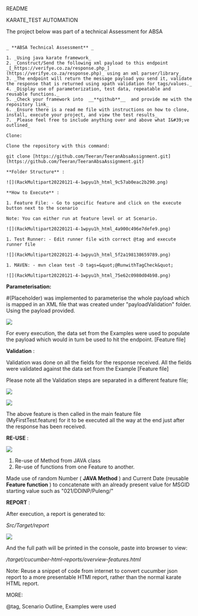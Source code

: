 README

KARATE\_TEST AUTOMATION

The project below was part of a technical Assessment for ABSA

  ~~~~~~~~~~~~~~~~~~~~~~~~~~~~~~~~~~~~~~~~~~~~~~~~~~~~~~~~~~~~~~

_ **ABSA Technical Assessment** _

1. _Using java karate framework_
2. _Construct/Send the following xml payload to this endpoint _[_https://verifye.co.za/response.php_](https://verifye.co.za/response.php)_ using an xml parser/library_
3. _The endpoint will return the message payload you send it, validate the response that is returned using xpath validation for tags/values._
4. _Display use of parameterization, test data, repeatable and reusable functions._
5. _Check your framework into  __**github**__  and provide me with the repository link_
6. _Ensure there is a read me file with instructions on how to clone, install, execute your project, and view the test results_
7. _Please feel free to include anything over and above what I&#39;ve outlined_

Clone:

Clone the repository with this command:

git clone [https://github.com/Teeran/TeeranAbsaAssignment.git](https://github.com/Teeran/TeeranAbsaAssignment.git)

**Folder Structure** :

![](RackMultipart20220121-4-1wpyu1h_html_9c57ab0eac2b290.png)

**How to Execute** :

1. Feature File: - Go to specific feature and click on the execute button next to the scenario

Note: You can either run at feature level or at Scenario.

![](RackMultipart20220121-4-1wpyu1h_html_4a900c496e7defe9.png)

1. Test Runner: - Edit runner file with correct @tag and execute runner file

![](RackMultipart20220121-4-1wpyu1h_html_5f2a198138659789.png)

1. MAVEN: - mvn clean test -D tags=&quot;@RunwithTagCheck&quot;

![](RackMultipart20220121-4-1wpyu1h_html_75e62c0980d04b98.png)

~~~~~~~~~~~~~~~~~~~~~~~~~~~~~~~~~~~~~~~~~~~~~~~~~~~~~~~~~~~~~~~~~~~~~~~~~~~~~~~~~~

**Parameterisation:**

#(Placeholder) was implemented to parameterise the whole payload which is mapped in an XML file that was created under &quot;payloadValidation&quot; folder. Using the payload provided.

![](RackMultipart20220121-4-1wpyu1h_html_2c90ab20aa7368e6.png)

For every execution, the data set from the Examples were used to populate the payload which would in turn be used to hit the endpoint. [Feature file]

**Validation** :

Validation was done on all the fields for the response received. All the fields were validated against the data set from the Example [Feature file]

Please note all the Validation steps are separated in a different feature file;

![](RackMultipart20220121-4-1wpyu1h_html_f4b709da609735d7.png)

![](RackMultipart20220121-4-1wpyu1h_html_ea2b5e4b77f79cf0.png)

The above feature is then called in the main feature file (MyFirstTest.feature) for it to be executed all the way at the end just after the response has been received.

**RE-USE** :

![](RackMultipart20220121-4-1wpyu1h_html_b3eac27a61d9f54a.png)

1. Re-use of Method from JAVA class
2. Re-use of functions from one Feature to another.

Made use of random Number ( **JAVA Method** ) and Current Date (reusable **Feature function** ) to concatenate with an already present value for MSGID starting value such as &quot;021/DDINP/Puleng/&quot;

**REPORT** :

After execution, a report is generated to:

_Src/Target/report_

![](RackMultipart20220121-4-1wpyu1h_html_93c2714cde79e74a.png)

And the full path will be printed in the console, paste into browser to view:

_/target/cucumber-html-reports/overview-features.html_

Note: Reuse a snippet of code from internet to convert cucumber json report to a more presentable HTMl report, rather than the normal karate HTML report.

MORE:

@tag, Scenario Outline, Examples were used